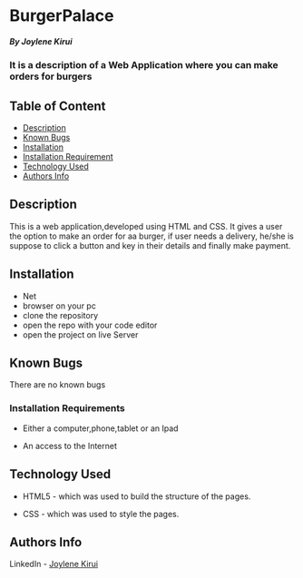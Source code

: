 # BurgerPalace

##### By Joylene Kirui
### It is a description of a Web Application where you can make orders for burgers

## Table of Content

+ [Description](#description)
+ [Known Bugs](#bugs)
+ [Installation](installation)
+ [Installation Requirement](#installation-Requirements)
+ [Technology Used](#technology-used)
+ [Authors Info](#author-Info)

## Description
<p>This is a web application,developed using HTML and CSS. It gives a user the option to make an order for aa burger, if user needs a delivery, he/she is suppose to click a button and key in their details and finally make payment.</p>

## Installation 
* Net
* browser on your pc
* clone the repository
* open the repo with your code editor
* open the project on live Server

## Known Bugs
There are no known bugs 

### Installation Requirements

* Either a computer,phone,tablet or an Ipad

* An access to the Internet


## Technology Used
* HTML5 - which was used to build the structure of the pages.

* CSS - which was used to style the pages.



## Authors Info


LinkedIn - [Joylene Kirui](www.linkedin.com/in/joylene-kirui-860699176)

